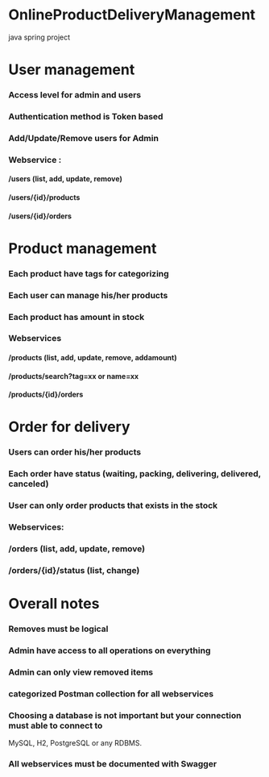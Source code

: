 # OnlineProductDeliveryManagement
java spring project 

# User management
### Access level for admin and users
### Authentication method is Token based
### Add/Update/Remove users for Admin
### Webservice :
#### /users (list, add, update, remove)
#### /users/{id}/products
#### /users/{id}/orders
# Product management
### Each product have tags for categorizing
### Each user can manage his/her products
### Each product has amount in stock
### Webservices
#### /products (list, add, update, remove, addamount)
#### /products/search?tag=xx or name=xx
#### /products/{id}/orders
# Order for delivery
### Users can order his/her products
### Each order have status (waiting, packing, delivering, delivered, canceled)
### User can only order products that exists in the stock
### Webservices:
### /orders (list, add, update, remove)
### /orders/{id}/status (list, change)
# Overall notes
### Removes must be logical
### Admin have access to all operations on everything
### Admin can only view removed items
### categorized Postman collection for all webservices
### Choosing a database is not important but your connection must able to connect to
MySQL, H2, PostgreSQL or any RDBMS.
### All webservices must be documented with Swagger

